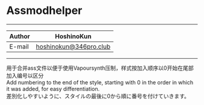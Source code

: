 # Assmodhelper

****
|Author|HoshinoKun|
|---|---
|E-mail|hoshinokun@346pro.club
****

用于合并ass文件以便于使用Vapoursynth压制，样式按加入顺序以0开始在尾部加入编号以区分  
Add numbering to the end of the style, starting with 0 in the order in which it was added, for easy differentiation.  
差別化しやすいように、スタイルの最後に0から順に番号を付けていきます。